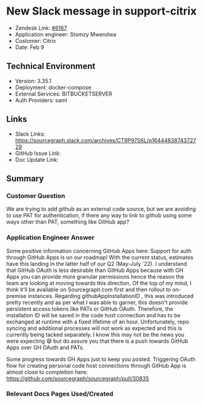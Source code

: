 
# New Slack message in support-citrix <!-- Ticket Title  Hint: include keywords to make it searchable -->

- Zendesk Link: [#6167](https://sourcegraph.zendesk.com/agent/tickets/6167)
- Application engineer: Stomzy Mwendwa
- Customer: Citrix <!-- Redact if this contains personally identifying information -->
- Date: Feb 9

<!-- Data populated from integration, speak to Ben Gordon or Michael Bali if not working -->
<!-- During Internal team trial, fill missing data manually (we are waiting for all data to sync) -->

## Technical Environment
- Version: 3.35.1​
- Deployment: docker-compose
- External Services: BITBUCKETSERVER
- Auth Providers: saml


## Links
<!-- Data for application engineer manual entry -->
- Slack Links: https://sourcegraph.slack.com/archives/CT9P97S6L/p1644483874372729 
- GitHub Issue Link:
- Doc Update Link:

## Summary
### Customer Question
We are trying to add github as an external code source, but we are avoiding to use PAT for authentication, if there any way to link to github using some ways other than PAT, something like GitHub app?
### Application Engineer Answer
Some positive information concerning GitHub Apps here:
Support for auth through GitHub Apps is on our roadmap! With the current status, estimates have this landing in the latter half of our Q2 (May-July '22).
I understand that GitHub OAuth is less desirable than GitHub Apps because with GH Apps you can provide more granular permissions hence the reason the team are looking at moving towards this direction. Of the top of my mind, I think it'll be available on Sourcegraph.com first and then rollout to on-premise instances.
Regarding githubAppInstallationID , this was introduced pretty recently and as per what I was able to garner, this doesn't provide persistent access tokens like PATs or GitHub OAuth. Therefore, the installation ID will be saved in the code host connection and has to be exchanged at runtime with a fixed lifetime of an hour.
Unfortunately, repo syncing and additional processes will not work as expected and this is currently being tacked separately.
I know this may not be the news you were expecting :sweat_smile: but do assure you that there is a push towards GitHub Apps over GH OAuth and PATs.

Some progress towards GH Apps just to keep you posted. Triggering OAuth flow for creating personal code host connections through GitHub App is almost close to completion here: https://github.com/sourcegraph/sourcegraph/pull/30835

### Relevant Docs Pages Used/Created
